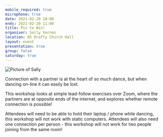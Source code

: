 ```yaml
---
mobile_required: true
microphone: true
date: 2021-02-20 10:00
ends: 2021-02-20 11:00
title: Pin to Win!
organiser: Sally Vernon
location: 05 Drafty Church Hall
layout: event
presentation: true
group: false
saturday: true
---
```

![Picture of Sally]({{site.baseurl}}/assets/event_pin.jpg)

Connection with a partner is at the heart of so much dance, but when dancing on-line it can easily be lost. 

This workshop looks at simple lead-follow exercises over Zoom, where the partners are at opposite ends of the internet, and explores whether remote connection is possible! 

Attendees will need to be able to hold their laptop / phone while dancing, this workshop will not work with static computers. Attendees will also need one connection per person - this workshop will not work for two people joining from the same room!
